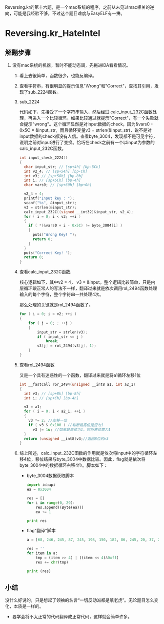 Reversing.kr的第十六题，是一个mac系统的程序，之前从未见过mac相关的逆向，可能是我经验不够，不过这个题目难度与EasyELF有一拼。

# Reversing.kr_HateIntel

## 解题步骤

1. 没有mac系统的机器，暂时不能动态调，先拖进IDA看看情况。

   1. 看上去很简单，函数很少，也能反编译。

   2. 查看字符串，有很明显的提示信息"Wrong"和"Correct"，查找其引用，发现了sub_2224函数。

   3. sub_2224

      代码如下，先接受了一个字符串输入，然后经过 calc_input_232C函数处理，再进入一个比较循环。如果比较通过就提示"Correct"，有一个失败就会提示"wrong"。这个循环显然是对input数据的check，因为&vars0 - 0x5C = &input_str，而且循环变量v3 = strlen(&input_str)，说不是对input数据的check都没有人信。查看byte_3004，发现都不是可见字符，说明之前对input进行了变换。恰巧在check之前有一个以input为参数的calc_input_232C函数。

      ```c
      int input_check_2224()
      {
        char input_str; // [sp+4h] [bp-5Ch]
        int v2_4; // [sp+54h] [bp-Ch]
        int v3; // [sp+58h] [bp-8h]
        int i; // [sp+5Ch] [bp-4h]
        char vars0; // [sp+60h] [bp+0h]
      
        v2_4 = 4;
        printf("Input key : ");
        scanf("%s", &input_str);
        v3 = strlen(&input_str);
        calc_input_232C((signed __int32)&input_str, v2_4);
        for ( i = 0; i < v3; ++i )
        {
          if ( *(&vars0 + i - 0x5C) != byte_3004[i] )
          {
            puts("Wrong Key! ");
            return 0;
          }
        }
        puts("Correct Key! ");
        return 0;
      }
      ```

   4. 查看calc_input_232C函数.

      核心逻辑如下，其中v2 = 4， v3 = &input。整个逻辑比较简单，只是内层循环跟正常人的写法不一样，翻译过来就是依次调用rol_2494函数处理输入的每个字符，整个字符串一共处理4次。

      那么处理的关键就是rol_2494函数了。

      ```c
      for ( i = 0; i < v2; ++i )
      {
          for ( j = 0; ; ++j )
          {
              input_str = strlen(v3);
              if ( input_str <= j )
                  break;
              v3[j] = rol_2494(v3[j], 1);
          }
      }
      ```

   5. 查看rol_2494函数

      又是一个具有迷惑性的一个函数，翻译过来就是将a1循环左移1位

      ```c
      int __fastcall ror_2494(unsigned __int8 a1, int a2_1)
      {
        int v3; // [sp+8h] [bp-8h]
        int i; // [sp+Ch] [bp-4h]
      
        v3 = a1;
        for ( i = 0; i < a2_1; ++i )
        {
          v3 *= 2; //左移一位
          if ( v3 & 0x100 ) //判断最高位是否为1
            v3 |= 1u; //如果最高位为1，则将末位置为1
        }
        return (unsigned __int8)v3;//返回8位的v3
      }
      ```

   6. 综上所述，calc_input_232C函数的作用就是依次将input中的字符循环左移4位，移位结果与byte_3004中数据比较。因此，flag就是依次将byte_3004中的数据循环右移4位。脚本如下：

      * byte_3004数据获取脚本

        ```python
        import idaapi
        ea = 0x3004
        
        res = []
        for i in range(0, 29):
            res.append((Byte(ea)))
            ea += 1
        
        print res
        ```

      * flag"翻译"脚本

        ```python
        a = [68, 246, 245, 87, 245, 198, 150, 182, 86, 245, 20, 37, 212, 245, 150, 230, 55, 71, 39, 87, 54, 71, 150, 3, 230, 243, 163, 146, 0]
        
        res = ''
        for item in a:
            tmp = (item >> 4) | ((item << 4)&0xff)
            res += chr(tmp)
        
        print (res)
        ```

## 小结

没什么好说的，只是想起了领袖的名言“一切反动派都是纸老虎”。无论题目怎么变化，本质是一样的。

* 要学会将不太正常的代码翻译成正常代码，这样就会简单许多。